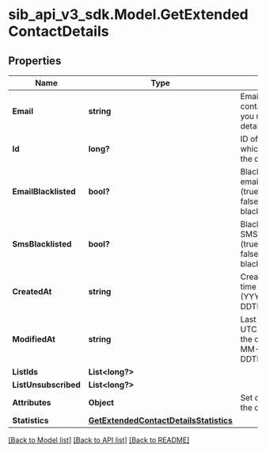 # sib_api_v3_sdk.Model.GetExtendedContactDetails
## Properties

Name | Type | Description | Notes
------------ | ------------- | ------------- | -------------
**Email** | **string** | Email address of the contact for which you requested the details | 
**Id** | **long?** | ID of the contact for which you requested the details | 
**EmailBlacklisted** | **bool?** | Blacklist status for email campaigns (true&#x3D;blacklisted, false&#x3D;not blacklisted) | 
**SmsBlacklisted** | **bool?** | Blacklist status for SMS campaigns (true&#x3D;blacklisted, false&#x3D;not blacklisted) | 
**CreatedAt** | **string** | Creation UTC date-time of the contact (YYYY-MM-DDTHH:mm:ss.SSSZ) | 
**ModifiedAt** | **string** | Last modification UTC date-time of the contact (YYYY-MM-DDTHH:mm:ss.SSSZ) | 
**ListIds** | **List&lt;long?&gt;** |  | 
**ListUnsubscribed** | **List&lt;long?&gt;** |  | [optional] 
**Attributes** | **Object** | Set of attributes of the contact | 
**Statistics** | [**GetExtendedContactDetailsStatistics**](GetExtendedContactDetailsStatistics.md) |  | 

[[Back to Model list]](../README.md#documentation-for-models) [[Back to API list]](../README.md#documentation-for-api-endpoints) [[Back to README]](../README.md)

